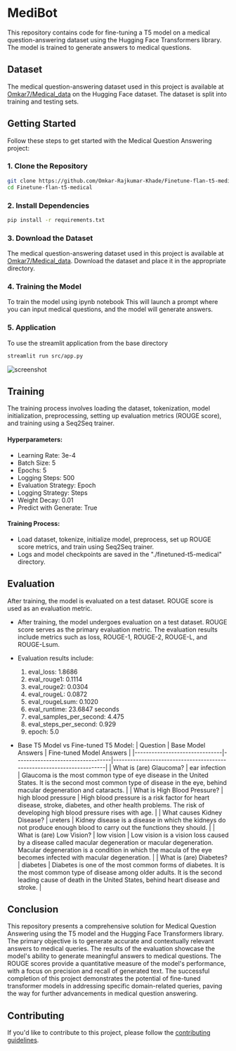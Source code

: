 # MediBot

This repository contains code for fine-tuning a T5 model on a medical question-answering dataset using the Hugging Face Transformers library. The model is trained to generate answers to medical questions.

## Dataset
The medical question-answering dataset used in this project is available at [Omkar7/Medical_data](https://huggingface.co/datasets/omkar7/Medical_data) on the Hugging Face dataset. The dataset is split into training and testing sets.

## Getting Started

Follow these steps to get started with the Medical Question Answering project:

### 1. Clone the Repository

```bash
git clone https://github.com/Omkar-Rajkumar-Khade/Finetune-flan-t5-medical.git
cd Finetune-flan-t5-medical
```

### 2. Install Dependencies

```bash
pip install -r requirements.txt
```

### 3. Download the Dataset

The medical question-answering dataset used in this project is available at [Omkar7/Medical_data](https://huggingface.co/datasets/omkar7/Medical_data). Download the dataset and place it in the appropriate directory.

### 4. Training the Model 

To train the model using ipynb notebook
This will launch a prompt where you can input medical questions, and the model will generate answers.

### 5. Application

To use the streamlit application from the base directory
```bash
streamlit run src/app.py
```

![screenshot](https://github.com/SRDdev/Finetune-flan-t5-medical/blob/8e33064dd62d68beb5ff23e3000a5beed4b2c12b/assets/Screenshot.png)

## Training
The training process involves loading the dataset, tokenization, model initialization, preprocessing, setting up evaluation metrics (ROUGE score), and training using a Seq2Seq trainer.

#### Hyperparameters:
- Learning Rate: 3e-4
- Batch Size: 5
- Epochs: 5
- Logging Steps: 500
- Evaluation Strategy: Epoch
- Logging Strategy: Steps
- Weight Decay: 0.01
- Predict with Generate: True

#### Training Process:
- Load dataset, tokenize, initialize model, preprocess, set up ROUGE score metrics, and train using Seq2Seq trainer.
- Logs and model checkpoints are saved in the "./finetuned-t5-medical" directory.

## Evaluation
After training, the model is evaluated on a test dataset. ROUGE score is used as an evaluation metric.
- After training, the model undergoes evaluation on a test dataset. ROUGE score serves as the primary evaluation metric. The evaluation results include metrics such as loss, ROUGE-1, ROUGE-2, ROUGE-L, and ROUGE-Lsum.
- Evaluation results include:
  1. eval_loss: 1.8686
  2. eval_rouge1: 0.1114
  3. eval_rouge2: 0.0304
  4. eval_rougeL: 0.0872
  5. eval_rougeLsum: 0.1020
  6. eval_runtime: 23.6847 seconds
  7. eval_samples_per_second: 4.475
  8. eval_steps_per_second: 0.929
  9. epoch: 5.0

- Base T5 Model vs Fine-tuned T5 Model:
  | Question                      | Base Model Answers               | Fine-tuned Model Answers                                              |
  |-------------------------------|----------------------------------|-----------------------------------------------------------------------|
  | What is (are) Glaucoma?       | ear infection                    | Glaucoma is the most common type of eye disease in the United States. It is the second most common type of disease in the eye, behind macular degeneration and cataracts.                    |
  | What is High Blood Pressure?   | high blood pressure              | High blood pressure is a risk factor for heart disease, stroke, diabetes, and other health problems. The risk of developing high blood pressure rises with age.               |
  | What causes Kidney Disease?    | ureters                          | Kidney disease is a disease in which the kidneys do not produce enough blood to carry out the functions they should.                    |
  | What is (are) Low Vision?      | low vision                       | Low vision is a vision loss caused by a disease called macular degeneration or macular degeneration. Macular degeneration is a condition in which the macula of the eye becomes infected with macular degeneration.                |
  | What is (are) Diabetes?        | diabetes                         | Diabetes is one of the most common forms of diabetes. It is the most common type of disease among older adults. It is the second leading cause of death in the United States, behind heart disease and stroke.   |

## Conclusion
This repository presents a comprehensive solution for Medical Question Answering using the T5 model and the Hugging Face Transformers library. The primary objective is to generate accurate and contextually relevant answers to medical queries.
The results of the evaluation showcase the model's ability to generate meaningful answers to medical questions. The ROUGE scores provide a quantitative measure of the model's performance, with a focus on precision and recall of generated text. The successful completion of this project demonstrates the potential of fine-tuned transformer models in addressing specific domain-related queries, paving the way for further advancements in medical question answering.

## Contributing

If you'd like to contribute to this project, please follow the [contributing guidelines](CONTRIBUTING.md).
